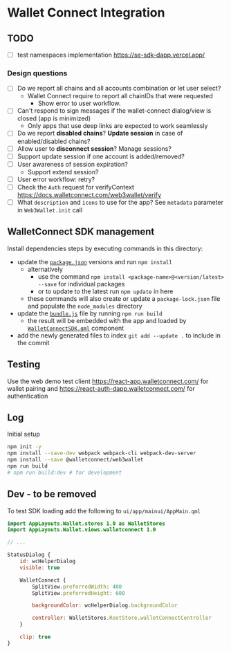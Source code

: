 # Wallet Connect Integration

## TODO

- [ ] test namespaces implementation https://se-sdk-dapp.vercel.app/

### Design questions

- [ ] Do we report all chains and all accounts combination or let user select?
  - Wallet Connect require to report all chainIDs that were requested
    - Show error to user workflow.
- [ ] Can't respond to sign messages if the wallet-connect dialog/view is closed (app is minimized)
  - Only apps that use deep links are expected to work seamlessly
- [ ] Do we report **disabled chains**? **Update session** in case of enabled/disabled chains?
- [ ] Allow user to **disconnect session**? Manage sessions?
- [ ] Support update session if one account is added/removed?
- [ ] User awareness of session expiration?
  - Support extend session?
- [ ] User error workflow: retry?
- [ ] Check the `Auth` request for verifyContext <https://docs.walletconnect.com/web3wallet/verify>
- [ ] What `description` and `icons` to use for the app? See `metadata` parameter in `Web3Wallet.init` call

## WalletConnect SDK management

Install dependencies steps by executing commands in this directory:

- update the [`package.json`](./package.json) versions and run `npm install`
  - alternatively
    - use the command `npm install <package-name>@<version/latest> --save` for individual packages
    - or to update to the latest run `npm update` in here
  - these commands will also create or update a `package-lock.json` file and populate the `node_modules` directory
- update the [`bundle.js`](./dist/main.js) file by running `npm run build`
  - the result will be embedded with the app and loaded by [`WalletConnectSDK.qml`](../WalletConnectSDK.qml) component
- add the newly generated files to index `git add --update .` to include in the commit

## Testing

Use the web demo test client https://react-app.walletconnect.com/ for wallet pairing and https://react-auth-dapp.walletconnect.com/ for authentication

## Log

Initial setup

```sh
npm init -y
npm install --save-dev webpack webpack-cli webpack-dev-server
npm install --save @walletconnect/web3wallet
npm run build
# npm run build:dev # for development
```

## Dev - to be removed

To test SDK loading add the following to `ui/app/mainui/AppMain.qml`

```qml
import AppLayouts.Wallet.stores 1.0 as WalletStores
import AppLayouts.Wallet.views.walletconnect 1.0

// ...

StatusDialog {
    id: wcHelperDialog
    visible: true

    WalletConnect {
        SplitView.preferredWidth: 400
        SplitView.preferredHeight: 600

        backgroundColor: wcHelperDialog.backgroundColor

        controller: WalletStores.RootStore.walletConnectController
    }

    clip: true
}
```

